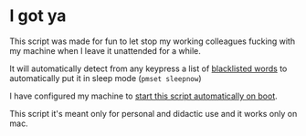 # I got ya

This script was made for fun to let stop my working colleagues fucking with my machine when I leave it unattended for a while.

It will automatically detect from any keypress a list of [blacklisted words](blacklist.json) to automatically put it in sleep mode (`pmset sleepnow`)

I have configured my machine to [start this script automatically on boot](https://developer.apple.com/library/archive/documentation/MacOSX/Conceptual/BPSystemStartup/Chapters/CreatingLaunchdJobs.html).

This script it's meant only for personal and didactic use and it works only on mac.